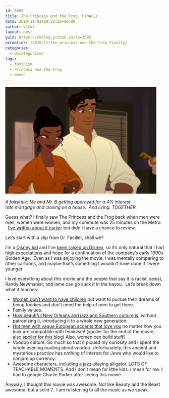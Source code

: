 ```yaml
---
id: 3685
title: The Princess and the Frog. FINALLY.
date: 2010-11-02T19:22:22+00:00
author: Vicki
layout: post
guid: https://vkblog.github.io/?p=3685
permalink: /2010/11/the-princess-and-the-frog-finally/
categories:
  - Uncategorized
tags:
  - feminism
  - Princess and the Frog
  - women
---
```

<div>
  <a href="https://raw.githubusercontent.com/vkblog/vkblog.github.io/master/public/img/2010/10/Screen-shot-2010-11-02-at-10.01.57-PM.png"><img class="size-full wp-image-3823" title="Screen shot 2010-11-02 at 10.01.57 PM" src="https://raw.githubusercontent.com/vkblog/vkblog.github.io/master/public/img/2010/10/Screen-shot-2010-11-02-at-10.01.57-PM.png" alt="" width="479" height="337" /></a>
</div>

_A fairytale: Me and Mr. B getting approved for a 4% interest rate mortgage and closing on a house.  And living. TOGETHER._ 

Guess what? I finally saw The Princess and the Frog back when men were men, women were women, and my commute was 25 minutes on the Metro.   [I&#8217;ve written about it earlie](https://vkblog.github.io/2009/12/01/disneys-the-princesss-and-the-frog-and-the-economics-of-race/)r but didn&#8217;t have a chance to review.

Let&#8217;s start with a clip from Dr. Facilier, shall we?



I&#8217;m a [Disney kid](https://vkblog.github.io/2009/01/30/crying-unabashedly-during-disney-movies/) and I&#8217;ve [been raised on Disney](https://vkblog.github.io/2009/10/13/russian-letziyon-aladdin-and-jasmine/), so it&#8217;s only natural that I had [high expectations](https://vkblog.github.io/2009/06/23/the-kids-arent-alright/) and hope for a continuation of the company&#8217;s early 1990s Golden Age.  Even as I was enjoying the movie, I was mentally comparing to other cartoons, and maybe that&#8217;s something I wouldn&#8217;t have done if I were younger.

I love everything about this movie and the people that say it is racist, sexist, Randy Newmanist, and lame can go suck it in the bayou.  Let&#8217;s break down what it teaches:

  * [Women don&#8217;t want to have children](http://www.youtube.com/watch?v=UAVM-vwX8Pk) but want to pursue their dreams of being foodies and don&#8217;t need the help of men to get there.
  * Family values.
  * [How beautiful New Orleans and jazz and Southern culture is](http://www.youtube.com/watch?v=zBhO_T6mvco), without patronizing it, introducing it to a whole new generation.
  * [Hot men with vague European accents that love you](http://www.youtube.com/watch?v=wfeK2FIRxRo) no matter how you look are compatible with feminism! (spoiler for the end of the movie, [also spoiler for this blog](https://raw.githubusercontent.com/vkblog/vkblog.github.io/master/public/img/2010/09/Page_14.jpg)) Also, women can build stuff!
  * Voodoo culture. So much so that it piqued my curiosity and I spent the whole evening reading about voodoo. Unfortunately, this ancient and mysterious practice has nothing of interest for Jews who would like to conjure up currency.
  * Awesome characters, including a jazz-playing alligator. LOTS OF TEACHABLE MOMENTS. And I don&#8217;t mean for little kids. I mean for me. I had to google Charlie Parker after seeing this movie.

Anyway, I thought this movie was awesome. Not like Beauty and the Beast awesome, but a solid 7.  I am relistening to all the music as we speak.